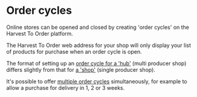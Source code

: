# Order cycles

Online stores can be opened and closed by creating 'order cycles' on the Harvest To Order platform.

The Harvest To Order web address for your shop will only display your list of products for purchase when an order cycle is open. 

The format of setting up an [order cycle for a 'hub'](order-cycles-for-hubs.md) \(multi producer shop\) differs slightly from that for [a 'shop'](order-cycles-for-producers.md) \(single producer shop\). 

It's possible to offer [multiple order cycles](opening-more-than-one-order-cycle.md) simultaneously, for example to allow a purchase for delivery in 1, 2 or 3 weeks.



